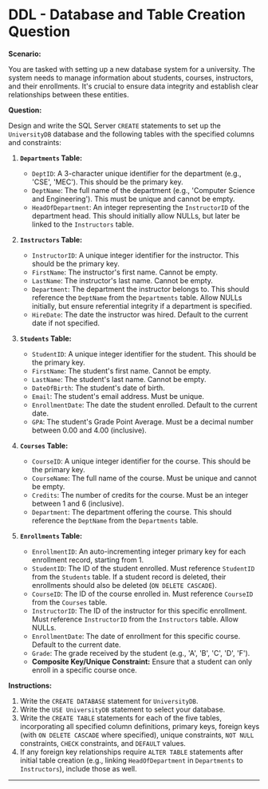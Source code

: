 # **DDL - Database and Table Creation Question**

**Scenario:**

You are tasked with setting up a new database system for a university. The system needs to manage information about students, courses, instructors, and their enrollments. It's crucial to ensure data integrity and establish clear relationships between these entities.

**Question:**

Design and write the SQL Server `CREATE` statements to set up the `UniversityDB` database and the following tables with the specified columns and constraints:

1.  **`Departments` Table:**
    * `DeptID`: A 3-character unique identifier for the department (e.g., 'CSE', 'MEC'). This should be the primary key.
    * `DeptName`: The full name of the department (e.g., 'Computer Science and Engineering'). This must be unique and cannot be empty.
    * `HeadOfDepartment`: An integer representing the `InstructorID` of the department head. This should initially allow NULLs, but later be linked to the `Instructors` table.

2.  **`Instructors` Table:**
    * `InstructorID`: A unique integer identifier for the instructor. This should be the primary key.
    * `FirstName`: The instructor's first name. Cannot be empty.
    * `LastName`: The instructor's last name. Cannot be empty.
    * `Department`: The department the instructor belongs to. This should reference the `DeptName` from the `Departments` table. Allow NULLs initially, but ensure referential integrity if a department is specified.
    * `HireDate`: The date the instructor was hired. Default to the current date if not specified.

3.  **`Students` Table:**
    * `StudentID`: A unique integer identifier for the student. This should be the primary key.
    * `FirstName`: The student's first name. Cannot be empty.
    * `LastName`: The student's last name. Cannot be empty.
    * `DateOfBirth`: The student's date of birth.
    * `Email`: The student's email address. Must be unique.
    * `EnrollmentDate`: The date the student enrolled. Default to the current date.
    * `GPA`: The student's Grade Point Average. Must be a decimal number between 0.00 and 4.00 (inclusive).

4.  **`Courses` Table:**
    * `CourseID`: A unique integer identifier for the course. This should be the primary key.
    * `CourseName`: The full name of the course. Must be unique and cannot be empty.
    * `Credits`: The number of credits for the course. Must be an integer between 1 and 6 (inclusive).
    * `Department`: The department offering the course. This should reference the `DeptName` from the `Departments` table.

5.  **`Enrollments` Table:**
    * `EnrollmentID`: An auto-incrementing integer primary key for each enrollment record, starting from 1.
    * `StudentID`: The ID of the student enrolled. Must reference `StudentID` from the `Students` table. If a student record is deleted, their enrollments should also be deleted (`ON DELETE CASCADE`).
    * `CourseID`: The ID of the course enrolled in. Must reference `CourseID` from the `Courses` table.
    * `InstructorID`: The ID of the instructor for this specific enrollment. Must reference `InstructorID` from the `Instructors` table. Allow NULLs.
    * `EnrollmentDate`: The date of enrollment for this specific course. Default to the current date.
    * `Grade`: The grade received by the student (e.g., 'A', 'B', 'C', 'D', 'F').
    * **Composite Key/Unique Constraint:** Ensure that a student can only enroll in a specific course once.

**Instructions:**

1.  Write the `CREATE DATABASE` statement for `UniversityDB`.
2.  Write the `USE UniversityDB` statement to select your database.
3.  Write the `CREATE TABLE` statements for each of the five tables, incorporating all specified column definitions, primary keys, foreign keys (with `ON DELETE CASCADE` where specified), unique constraints, `NOT NULL` constraints, `CHECK` constraints, and `DEFAULT` values.
4.  If any foreign key relationships require `ALTER TABLE` statements after initial table creation (e.g., linking `HeadOfDepartment` in `Departments` to `Instructors`), include those as well.

---
